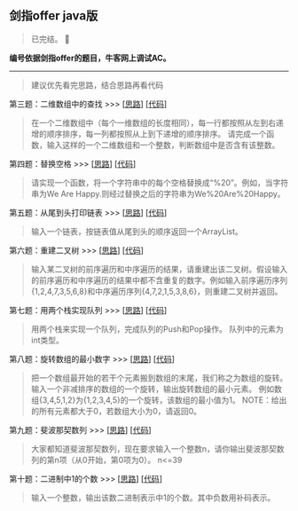 ## 剑指offer java版
> 已完结。 :memo:

**编号依据剑指offer的题目，牛客网上调试AC。**

---
> 建议优先看完思路，结合思路再看代码


第三题：二维数组中的查找 >>> [[思路](https://github.com/YZcxy/sword_refers_to_offer_java/issues/1)] [[代码](https://github.com/YZcxy/sword_refers_to_offer_java/blob/master/src/No3.java)]     
> 在一个二维数组中（每个一维数组的长度相同），每一行都按照从左到右递增的顺序排序，每一列都按照从上到下递增的顺序排序。
  请完成一个函数，输入这样的一个二维数组和一个整数，判断数组中是否含有该整数。

第四题：替换空格 >>> [[思路](https://github.com/YZcxy/sword_refers_to_offer_java/issues/2)] [[代码](https://github.com/YZcxy/sword_refers_to_offer_java/blob/master/src/No4.java)]     
> 请实现一个函数，将一个字符串中的每个空格替换成“%20”。例如，当字符串为We Are Happy.则经过替换之后的字符串为We%20Are%20Happy。

第五题：从尾到头打印链表 >>> [[思路](https://github.com/YZcxy/sword_refers_to_offer_java/issues/3)] [[代码](https://github.com/YZcxy/sword_refers_to_offer_java/blob/master/src/No5.java)]     
> 输入一个链表，按链表值从尾到头的顺序返回一个ArrayList。

第六题：重建二叉树 >>> [[思路](https://github.com/YZcxy/sword_refers_to_offer_java/issues/4)] [[代码](https://github.com/YZcxy/sword_refers_to_offer_java/blob/master/src/No6.java)]     
> 输入某二叉树的前序遍历和中序遍历的结果，请重建出该二叉树。假设输入的前序遍历和中序遍历的结果中都不含重复的数字。例如输入前序遍历序列{1,2,4,7,3,5,6,8}和中序遍历序列{4,7,2,1,5,3,8,6}，则重建二叉树并返回。

第七题：用两个栈实现队列 >>> [[思路](https://github.com/YZcxy/sword_refers_to_offer_java/issues/5)] [[代码](https://github.com/YZcxy/sword_refers_to_offer_java/blob/master/src/No7.java)]     
> 用两个栈来实现一个队列，完成队列的Push和Pop操作。 队列中的元素为int类型。

第八题：旋转数组的最小数字 >>> [[思路](https://github.com/YZcxy/sword_refers_to_offer_java/issues/6)] [[代码](https://github.com/YZcxy/sword_refers_to_offer_java/blob/master/src/No8.java)]     
> 把一个数组最开始的若干个元素搬到数组的末尾，我们称之为数组的旋转。 输入一个非减排序的数组的一个旋转，输出旋转数组的最小元素。 例如数组{3,4,5,1,2}为{1,2,3,4,5}的一个旋转，该数组的最小值为1。 NOTE：给出的所有元素都大于0，若数组大小为0，请返回0。

第九题：斐波那契数列 >>> [[思路](https://github.com/YZcxy/sword_refers_to_offer_java/issues/7)] [[代码](https://github.com/YZcxy/sword_refers_to_offer_java/blob/master/src/No9.java)]     
> 大家都知道斐波那契数列，现在要求输入一个整数n，请你输出斐波那契数列的第n项（从0开始，第0项为0）。
n<=39

第十题：二进制中1的个数 >>> [[思路](https://github.com/YZcxy/sword_refers_to_offer_java/issues/8)] [[代码](https://github.com/YZcxy/sword_refers_to_offer_java/blob/master/src/No10.java)]     
> 输入一个整数，输出该数二进制表示中1的个数。其中负数用补码表示。
